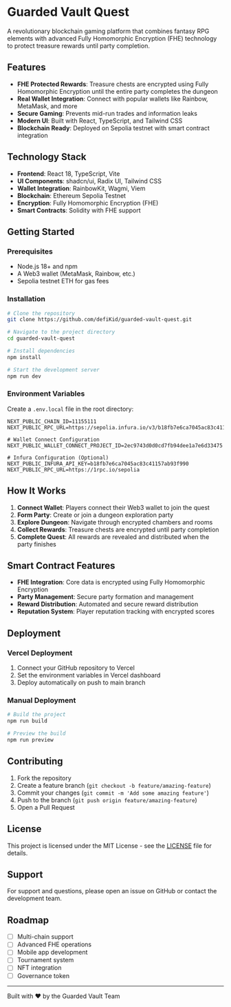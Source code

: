 # Guarded Vault Quest

A revolutionary blockchain gaming platform that combines fantasy RPG elements with advanced Fully Homomorphic Encryption (FHE) technology to protect treasure rewards until party completion.

## Features

- **FHE Protected Rewards**: Treasure chests are encrypted using Fully Homomorphic Encryption until the entire party completes the dungeon
- **Real Wallet Integration**: Connect with popular wallets like Rainbow, MetaMask, and more
- **Secure Gaming**: Prevents mid-run trades and information leaks
- **Modern UI**: Built with React, TypeScript, and Tailwind CSS
- **Blockchain Ready**: Deployed on Sepolia testnet with smart contract integration

## Technology Stack

- **Frontend**: React 18, TypeScript, Vite
- **UI Components**: shadcn/ui, Radix UI, Tailwind CSS
- **Wallet Integration**: RainbowKit, Wagmi, Viem
- **Blockchain**: Ethereum Sepolia Testnet
- **Encryption**: Fully Homomorphic Encryption (FHE)
- **Smart Contracts**: Solidity with FHE support

## Getting Started

### Prerequisites

- Node.js 18+ and npm
- A Web3 wallet (MetaMask, Rainbow, etc.)
- Sepolia testnet ETH for gas fees

### Installation

```bash
# Clone the repository
git clone https://github.com/defiKid/guarded-vault-quest.git

# Navigate to the project directory
cd guarded-vault-quest

# Install dependencies
npm install

# Start the development server
npm run dev
```

### Environment Variables

Create a `.env.local` file in the root directory:

```env
NEXT_PUBLIC_CHAIN_ID=11155111
NEXT_PUBLIC_RPC_URL=https://sepolia.infura.io/v3/b18fb7e6ca7045ac83c41157ab93f990

# Wallet Connect Configuration
NEXT_PUBLIC_WALLET_CONNECT_PROJECT_ID=2ec9743d0d0cd7fb94dee1a7e6d33475

# Infura Configuration (Optional)
NEXT_PUBLIC_INFURA_API_KEY=b18fb7e6ca7045ac83c41157ab93f990
NEXT_PUBLIC_RPC_URL=https://1rpc.io/sepolia
```

## How It Works

1. **Connect Wallet**: Players connect their Web3 wallet to join the quest
2. **Form Party**: Create or join a dungeon exploration party
3. **Explore Dungeon**: Navigate through encrypted chambers and rooms
4. **Collect Rewards**: Treasure chests are encrypted until party completion
5. **Complete Quest**: All rewards are revealed and distributed when the party finishes

## Smart Contract Features

- **FHE Integration**: Core data is encrypted using Fully Homomorphic Encryption
- **Party Management**: Secure party formation and management
- **Reward Distribution**: Automated and secure reward distribution
- **Reputation System**: Player reputation tracking with encrypted scores

## Deployment

### Vercel Deployment

1. Connect your GitHub repository to Vercel
2. Set the environment variables in Vercel dashboard
3. Deploy automatically on push to main branch

### Manual Deployment

```bash
# Build the project
npm run build

# Preview the build
npm run preview
```

## Contributing

1. Fork the repository
2. Create a feature branch (`git checkout -b feature/amazing-feature`)
3. Commit your changes (`git commit -m 'Add some amazing feature'`)
4. Push to the branch (`git push origin feature/amazing-feature`)
5. Open a Pull Request

## License

This project is licensed under the MIT License - see the [LICENSE](LICENSE) file for details.

## Support

For support and questions, please open an issue on GitHub or contact the development team.

## Roadmap

- [ ] Multi-chain support
- [ ] Advanced FHE operations
- [ ] Mobile app development
- [ ] Tournament system
- [ ] NFT integration
- [ ] Governance token

---

Built with ❤️ by the Guarded Vault Team